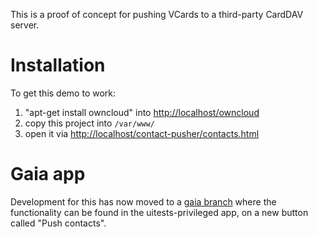 This is a proof of concept for pushing VCards to a third-party
CardDAV server.

# Installation

To get this demo to work:

1. "apt-get install owncloud" into <http://localhost/owncloud>
2. copy this project into `/var/www/`
3. open it via <http://localhost/contact-pusher/contacts.html>

# Gaia app

Development for this has now moved to a [gaia branch](https://github.com/fmarier/gaia/tree/contact-pusher)
where the functionality can be found in the uitests-privileged
app, on a new button called "Push contacts".
